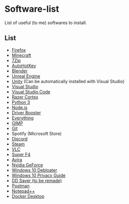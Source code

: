 # Software-list
List of useful (to me) softwares to install.

## List

- [Firefox](https://www.mozilla.org/)
- [Minecraft](https://www.minecraft.net)
- [7Zip](https://www.7-zip.org/)
- [AutoHotKey](https://www.autohotkey.com/)
- [Blender](https://www.blender.org/)
- [Unreal Engine](https://www.unrealengine.com/)
- [Unity](https://unity.com/) (Can be automatically installed with Visual Studio)
- [Visual Studio](https://visualstudio.microsoft.com/)
- [Visual Studio Code](https://code.visualstudio.com/)
- [Razer Cortex](https://www.razer.com/cortex)
- [Python 3](https://www.python.org/)
- [Node.js](https://nodejs.org/en/)
- [Driver Booster](https://www.iobit.com/en/driver-booster.php)
- [Everything](https://www.voidtools.com/)
- [GIMP](https://www.gimp.org/)
- [Git](https://git-scm.com/downloads)
- Spotify (Microsoft Store)
- [Discord](https://discord.com/)
- [Steam](https://store.steampowered.com/)
- [VLC](https://www.videolan.org/vlc/)
- [Super F4](https://stefansundin.github.io/superf4/)
- [Avira](https://www.avira.com)
- [Nvidia GeForce](https://www.nvidia.com/fr-fr/geforce/geforce-experience/)
- [Windows 10 Debloater](https://github.com/Sycnex/Windows10Debloater)
- [Windows 10 Privacy Guide](https://github.com/adolfintel/Windows10-Privacy)
- [DD Saver (to be remade)](https://github.com/Haltarys/Darkest-Dungeon-Saver)
- [Postman](https://www.postman.com/downloads/)
- [Notepad++](https://notepad-plus-plus.org/)
- [Docker Desktop](https://www.docker.com/products/docker-desktop)
